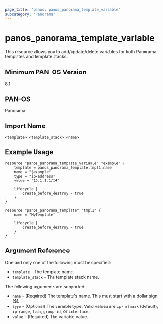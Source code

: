 ```yaml
---
page_title: "panos: panos_panorama_template_variable"
subcategory: "Panorama"
---
```


# panos_panorama_template_variable

This resource allows you to add/update/delete variables for both Panorama
templates and template stacks.


## Minimum PAN-OS Version

8.1


## PAN-OS

Panorama


## Import Name

```shell
<template>:<template_stack>:<name>
```


## Example Usage

```hcl
resource "panos_panorama_template_variable" "example" {
    template = panos_panorama_template.tmpl1.name
    name = "$example"
    type = "ip-address"
    value = "10.1.1.1/24"

    lifecycle {
        create_before_destroy = true
    }
}

resource "panos_panorama_template" "tmpl1" {
    name = "MyTemplate"

    lifecycle {
        create_before_destroy = true
    }
}
```

## Argument Reference

One and only one of the following must be specified:

* `template` - The template name.
* `template_stack` - The template stack name.

The following arguments are supported:

* `name` - (Required) The template's name.  This must start with a dollar sign ($).
* `type` - (Optional) The variable type.  Valid values are `ip-netmask`
  (default), `ip-range`, `fqdn`, `group-id`, or `interface`.
* `value` - (Required) The variable value.
